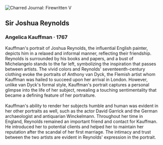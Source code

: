 <div class="artwork-of-the-day">
  <div class="container">
    <div class="img-wrapper">
      <img
        src="https://uploads0.wikiart.org/00375/images/angelica-kauffman/nti-stm-18737-001.jpg!Large.jpg"
        alt="Charred Journal: Firewritten V" />
    </div>
    <div class="artwork-detail">
      <div class="artwork-origin"> 
        <h2 class="artwork-name">Sir Joshua Reynolds</h2>
        <h3 class="artist">
          Angelica Kauffman
                    ·  1767
        </h3>
      </div>
      <p class="description">
        <span class="artwork-description-text ng-binding" ng-bind-html="viewModel.ArtworkOfTheDay.Description | unsafe">Kauffman's portrait of Joshua Reynolds, the influential English painter, depicts him in a relaxed and informal manner, reflecting their friendship. Reynolds is surrounded by his books and papers, and a bust of Michelangelo stands to the far left, symbolizing the inspiration that passes between artists. The vivid colors and Reynolds' seventeenth-century clothing evoke the portraits of Anthony van Dyck, the Flemish artist whom Kauffman was hailed to succeed upon her arrival in London. However, unlike van Dyck's formal style, Kauffman's portrait captures a personal glimpse into the life of her subject, revealing a touching sentimentality that became a defining feature of her portraiture.<br><br>Kauffman's ability to render her subjects humble and human was evident in her other portraits as well, such as the actor David Garrick and the German archaeologist and antiquarian Winckelmann. Throughout her time in England, Reynolds remained an important friend and contact for Kauffman. He introduced her to potential clients and helped her to maintain her reputation after the scandal of her first marriage. The intimacy and trust between the two artists are evident in Reynolds' expression in the portrait.</span>
                        <div class="text-shadow-container" ng-show="showShadow" style=""></div>
      </p>
    </div>
  </div>

</div>
